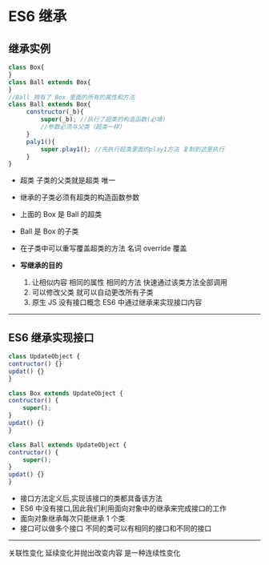 # ES6 继承

## 继承实例

```js
class Box{
}
class Ball extends Box{
}
//Ball 拥有了 Box 里面的所有的属性和方法
class Ball extends Box{
     constructor(_b){
         super(_b); //执行了超类的构造函数(必填)
         //参数必须与父类（超类一样）
     }
     paly1(){
         super.play1(); //先执行超类里面的play1方法 复制到这里执行
     }
}
```

- 超类 子类的父类就是超类 唯一
- 继承的子类必须有超类的构造函数参数
- 上面的 Box 是 Ball 的超类
- Ball 是 Box 的子类

- 在子类中可以重写覆盖超类的方法 名词 override 覆盖

- **写继承的目的**
  1. 让相似内容 相同的属性 相同的方法 快速通过该类方法全部调用
  2. 可以修改父类 就可以自动更改所有子类
  3. 原生 JS 没有接口概念 ES6 中通过继承来实现接口内容

---

## ES6 继承实现接口

```js
class UpdateObject {
contructor() {}
updat() {}
}

class Box extends UpdateObject {
contructor() {
    super();
}
updat() {}
}

class Ball extends UpdateObject {
contructor() {
    super();
}
updat() {}
}
```

- 接口方法定义后,实现该接口的类都具备该方法
- ES6 中没有接口,因此我们利用面向对象中的继承来完成接口的工作
- 面向对象继承每次只能继承 1 个类
- 接口可以做多个接口 不同的类可以有相同的接口和不同的接口

---

关联性变化 延续变化并抛出改变内容 是一种连续性变化

